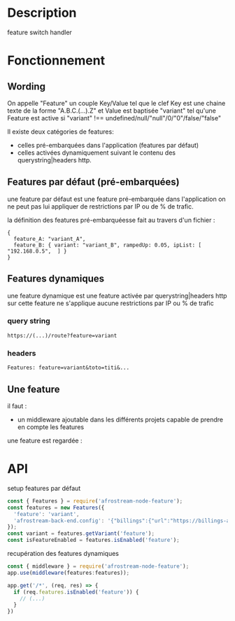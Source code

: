 # Description

feature switch handler

# Fonctionnement

## Wording

On appelle "Feature" un couple Key/Value tel que le clef Key est une chaine texte de la forme "A.B.C.(...).Z"
 et Value est baptisée "variant" tel qu'une Feature est active si "variant" !== undefined/null/"null"/0/"0"/false/"false"

Il existe deux catégories de features:
 - celles pré-embarquées dans l'application (features par défaut)
 - celles activées dynamiquement suivant le contenu des querystring|headers http.

## Features par défaut (pré-embarquées)

une feature par défaut est une feature pré-embarquée dans l'application
on ne peut pas lui appliquer de restrictions par IP ou de % de trafic.

la définition des features pré-embarquéesse fait au travers d'un fichier :

```
{
  feature_A: "variant_A",
  feature_B: { variant: "variant_B", rampedUp: 0.05, ipList: [ "192.168.0.5",  ] }
}
```

## Features dynamiques

une feature dynamique est une feature activée par querystring|headers http
sur cette feature ne s'applique aucune restrictions par IP ou % de trafic

### query string

```
https://(...)/route?feature=variant
```

### headers

```
Features: feature=variant&toto=titi&...
```

## Une feature

il faut :
 - un middleware ajoutable dans les différents projets capable de prendre en compte les features

une feature est regardée :


# API

setup features par défaut

```js
const { Features } = require('afrostream-node-feature');
const features = new Features({
  'feature': 'variant',
  'afrostream-back-end.config': '{"billings":{"url":"https://billings-api-pr440.herokuapp.com"}}'
});
const variant = features.getVariant('feature');
const isFeatureEnabled = features.isEnabled('feature');
```

recupération des features dynamiques

```js
const { middleware } = require('afrostream-node-feature');
app.use(middleware(features:features));

app.get('/*', (req, res) => {
  if (req.features.isEnabled('feature')) {
    // (...)
  }
})
```
